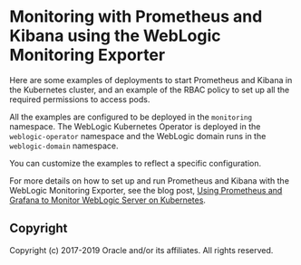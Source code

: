 Monitoring with Prometheus and Kibana using the WebLogic Monitoring Exporter
=====

Here are some examples of deployments to start Prometheus and Kibana in the Kubernetes cluster, and an example of the RBAC policy to set up all the required permissions to access pods.

All the examples are configured to be deployed in the `monitoring` namespace. The WebLogic Kubernetes Operator is deployed in the `weblogic-operator` namespace and the WebLogic domain runs in the `weblogic-domain` namespace.

You can customize the examples to reflect a specific configuration.

For more details on how to set up and run Prometheus and Kibana with the WebLogic Monitoring Exporter, see the blog post, [Using Prometheus and Grafana to Monitor WebLogic Server on Kubernetes](https://blogs.oracle.com/weblogicserver/use-prometheus-and-grafana-to-monitor-weblogic-server-on-kubernetes).


## Copyright

 Copyright (c) 2017-2019 Oracle and/or its affiliates. All rights reserved.

